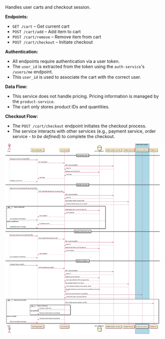 Handles user carts and checkout session.

**Endpoints:**

- `GET /cart` – Get current cart
- `POST /cart/add` – Add item to cart
- `POST /cart/remove` – Remove item from cart
- `POST /cart/checkout` – Initiate checkout

**Authentication:**

- All endpoints require authentication via a user token.
- The `user_id` is extracted from the token using the `auth-service`'s `/users/me` endpoint.
- This `user_id` is used to associate the cart with the correct user.

**Data Flow:**

- This service does not handle pricing. Pricing information is managed by the `product-service`.
- The cart only stores product IDs and quantities.

**Checkout Flow:**

- The `POST /cart/checkout` endpoint initiates the checkout process.
- The service interacts with other services (e.g., payment service, order service - _to be defined_) to complete the checkout.

![](../images/cart-flow.svg)
